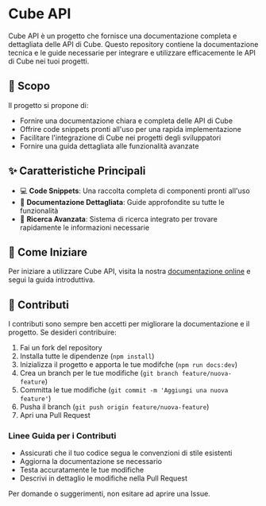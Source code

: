 # Cube API

Cube API è un progetto che fornisce una documentazione completa e dettagliata delle API di Cube. Questo repository contiene la documentazione tecnica e le guide necessarie per integrare e utilizzare efficacemente le API di Cube nei tuoi progetti.

## 🎯 Scopo

Il progetto si propone di:

- Fornire una documentazione chiara e completa delle API di Cube
- Offrire code snippets pronti all'uso per una rapida implementazione
- Facilitare l'integrazione di Cube nei progetti degli sviluppatori
- Fornire una guida dettagliata alle funzionalità avanzate

## ✨ Caratteristiche Principali

- 💻 **Code Snippets**: Una raccolta completa di componenti pronti all'uso
- 📖 **Documentazione Dettagliata**: Guide approfondite su tutte le funzionalità
- 🔎 **Ricerca Avanzata**: Sistema di ricerca integrato per trovare rapidamente le informazioni necessarie

## 🚀 Come Iniziare

Per iniziare a utilizzare Cube API, visita la nostra [documentazione online](https://linkdaaggiornare.com) e segui la guida introduttiva.

## 👥 Contributi

I contributi sono sempre ben accetti per migliorare la documentazione e il progetto. Se desideri contribuire:

1. Fai un fork del repository
2. Installa tutte le dipendenze (`npm install`)
3. Inizializza il progetto e apporta le tue modifche (`npm run docs:dev`)
4. Crea un branch per le tue modifiche (`git branch feature/nuova-feature`)
5. Committa le tue modifiche (`git commit -m 'Aggiungi una nuova feature'`)
6. Pusha il branch (`git push origin feature/nuova-feature`)
7. Apri una Pull Request

### Linee Guida per i Contributi

- Assicurati che il tuo codice segua le convenzioni di stile esistenti
- Aggiorna la documentazione se necessario
- Testa accuratamente le tue modifiche
- Descrivi in dettaglio le modifiche nella Pull Request

Per domande o suggerimenti, non esitare ad aprire una Issue.

